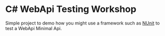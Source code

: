 # C# WebApi Testing Workshop

Simple project to demo how you might use a framework such as [NUnit](https://nunit.org/) to test a WebApi Minimal Api.

